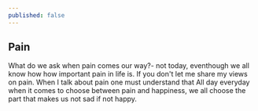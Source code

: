 ```yaml
---
published: false
---
```

## Pain

What do we ask when pain comes our way?- not today, eventhough we all know how how important pain in life is. If you don't let me share my views on pain. When I talk about pain one must understand that 
All day everyday when it comes to choose between pain and happiness, we all choose the part that makes us not sad if not happy.
